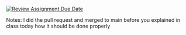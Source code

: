 [![Review Assignment Due Date](https://classroom.github.com/assets/deadline-readme-button-24ddc0f5d75046c5622901739e7c5dd533143b0c8e959d652212380cedb1ea36.svg)](https://classroom.github.com/a/vrwAf3Le)

Notes: I did the pull request and merged to main before you explained in class today how it should be done properly